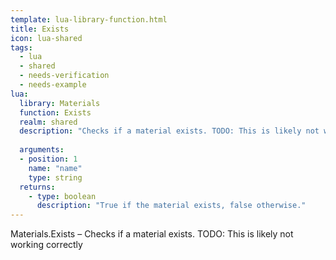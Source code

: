 ```yaml
---
template: lua-library-function.html
title: Exists
icon: lua-shared
tags:
  - lua
  - shared
  - needs-verification
  - needs-example
lua:
  library: Materials
  function: Exists
  realm: shared
  description: "Checks if a material exists. TODO: This is likely not working correctly"
  
  arguments:
  - position: 1
    name: "name"
    type: string
  returns:
    - type: boolean
      description: "True if the material exists, false otherwise."
---
```


<div class="lua__search__keywords">
Materials.Exists &#x2013; Checks if a material exists. TODO: This is likely not working correctly
</div>

